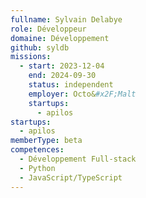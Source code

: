 ```yaml
---
fullname: Sylvain Delabye
role: Développeur
domaine: Développement
github: syldb
missions:
  - start: 2023-12-04
    end: 2024-09-30
    status: independent
    employer: Octo&#x2F;Malt
    startups:
      - apilos
startups:
  - apilos
memberType: beta
competences:
  - Développement Full-stack
  - Python
  - JavaScript/TypeScript
---
```

